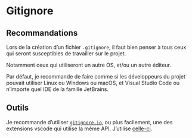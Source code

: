 # Gitignore

## Recommandations

Lors de la création d’un fichier `.gitignore`, il faut bien penser à tous ceux qui seront susceptibles de travailler sur le projet.

Notamment ceux qui utiliseront un autre OS, et/ou un autre éditeur.

Par défaut, je recommande de faire comme si les développeurs du projet pouvait utiliser Linux ou Windows ou macOS, et Visual Studio Code ou n’importe quel IDE de la famille JetBrains.

## Outils

Je recommande d’utiliser [`gitignore.io`](https://gitignore.io), ou plus facilement, une des extensions vscode qui utilise la même API. J’utilise [celle-ci](https://marketplace.visualstudio.com/items?itemName=piotrpalarz.vscode-gitignore-generator).
